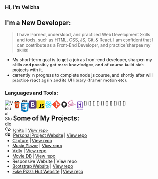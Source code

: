 ### Hi, I'm Velizha

## I'm a New Developer:

> I have learned, understood, and practiced Web Development Skills and tools, such as HTML, CSS, JS, Git,
> & React. I am confident that I can contribute as a Front-End Developer, and practice/sharpen my skills!

- My short-term goal is to get a job as front-end developer, sharpen my skills and possibly get more knowledges, and of course build side projects with it.
- currently in progress to complete node js course, and shortly after will practice react again and its UI library (framer motion etc).

### Languages and Tools:

[<img align="left" alt="Visual Studio Code" width="26px" src="https://raw.githubusercontent.com/velizhaar/velizhaar/master/img/vscode.ico" />]
[<img align="left" alt="html" width="26px" src="https://raw.githubusercontent.com/velizhaar/velizhaar/master/img/html.png" />]
[<img align="left" alt="css" width="26px" src="https://raw.githubusercontent.com/velizhaar/velizhaar/master/img/css.png" />]
[<img align="left" alt="bootstrap" width="26px" src="https://raw.githubusercontent.com/velizhaar/velizhaar/master/img/bootstrap.png" />]
[<img align="left" alt="js" width="26px" src="https://raw.githubusercontent.com/velizhaar/velizhaar/master/img/js.png" />]
[<img align="left" alt="react" width="26px" src="https://raw.githubusercontent.com/velizhaar/velizhaar/master/img/React.png" />]
[<img align="left" alt="git" width="26px" src="https://raw.githubusercontent.com/velizhaar/velizhaar/master/img/git.png" />]
[<img align="left" alt="github" width="26px" src="https://raw.githubusercontent.com/velizhaar/velizhaar/master/img/github.png" />]
[<img align="left" alt="sass" width="26px" src="https://raw.githubusercontent.com/velizhaar/velizhaar/master/img/sass.png" />]
[<img align="left" alt="heroku" width="26px" src="https://raw.githubusercontent.com/velizhaar/velizhaar/master/img/heroku.png" />]

## Some of My Projects:

- [Ignite] | [View repo](https://github.com/velizhaar/ignite-game/)
- [Personal Project Website] | [View repo](https://github.com/velizhaar/personal-website/)
- [Capture] | [View repo](https://github.com/velizhaar/capture/)
- [Music Player] | [View repo](https://github.com/velizhaar/music-player/)
- [Vidly] | [View repo](https://github.com/velizhaar/vidly)
- [Movie DB] | [View repo](https://github.com/velizhaar/movie-database.git)
- [Responsive Website] | [View repo](https://github.com/velizhaar/responsive-web.git)
- [Bootstrap Website] | [View repo](https://github.com/velizhaar/weblanding-page)
- [Fake Pizza Hut Website] | [View repo](https://github.com/velizhaar/wpu.hut)

[ignite]: https://velizhaar-ignite-game.herokuapp.com/
[personal project website]: https://velizhaar.github.io/personal-website/
[capture]: https://velizhaar-capture.herokuapp.com/
[music player]: https://velizhaar-music-player.herokuapp.com/
[bootstrap website]: https://velizhaar.github.io/weblanding-page/
[vidly]: https://velizhaar-vidly.herokuapp.com/
[responsive website]: https://velizhaar.github.io/responsive-web/
[movie db]: https://velizhaar.github.io/movie-database/
[fake pizza hut website]: https://velizhaar.github.io/wpu-hut/
